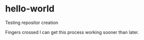 # hello-world
Testing repositor creation

Fingers crossed I can get this process working sooner than later.
